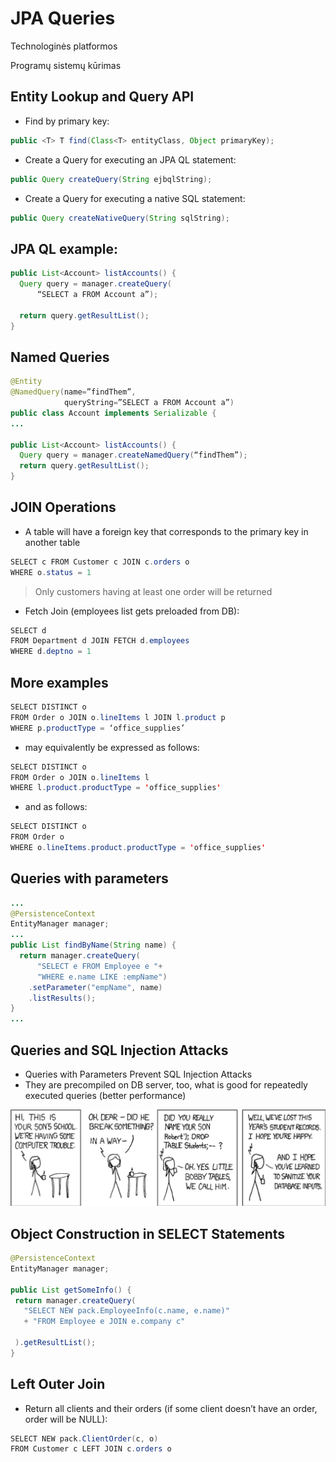 # JPA Queries

Technologinės platformos

Programų sistemų kūrimas

## Entity Lookup and Query API

- Find by primary key:

```java
public <T> T find(Class<T> entityClass, Object primaryKey);
```
- Create a Query for executing an JPA QL statement:

```java
public Query createQuery(String ejbqlString);
```

- Create a Query for executing a native SQL statement:

```java
public Query createNativeQuery(String sqlString);
```

## JPA QL example:

```java
public List<Account> listAccounts() {
  Query query = manager.createQuery(
      “SELECT a FROM Account a”);

  return query.getResultList();
}
```

## Named Queries

```java
@Entity
@NamedQuery(name=”findThem”, 
            queryString=”SELECT a FROM Account a”)
public class Account implements Serializable {
...

public List<Account> listAccounts() {
  Query query = manager.createNamedQuery(“findThem”);
  return query.getResultList();
}
```

## JOIN Operations

- A table will have a foreign key that corresponds to the primary key in another table

```java
SELECT c FROM Customer c JOIN c.orders o 
WHERE o.status = 1
```
> Only customers having at least one order will be returned

- Fetch Join (employees list gets preloaded from DB):

```java
SELECT d
FROM Department d JOIN FETCH d.employees 
WHERE d.deptno = 1
```

## More examples

```java
SELECT DISTINCT o
FROM Order o JOIN o.lineItems l JOIN l.product p
WHERE p.productType = ‘office_supplies’
```

- may equivalently be expressed as follows:

```java
SELECT DISTINCT o
FROM Order o JOIN o.lineItems l
WHERE l.product.productType = 'office_supplies'
```

- and as follows:

```java
SELECT DISTINCT o
FROM Order o
WHERE o.lineItems.product.productType = 'office_supplies'
```

## Queries with parameters

```java
...
@PersistenceContext
EntityManager manager;
...
public List findByName(String name) {
  return manager.createQuery(
      "SELECT e FROM Employee e "+
      "WHERE e.name LIKE :empName")
    .setParameter("empName", name)
    .listResults();
}
...
```

## Queries and SQL Injection Attacks

- Queries with Parameters Prevent SQL Injection Attacks
- They are precompiled on DB server, too, what is good for repeatedly executed queries (better performance)

![SQL Injection](images/sql-injection.png "SQL Injection")

## Object Construction in SELECT Statements

```java
@PersistenceContext
EntityManager manager;

public List getSomeInfo() {
 return manager.createQuery(
   "SELECT NEW pack.EmployeeInfo(c.name, e.name)"
   + "FROM Employee e JOIN e.company c"

 ).getResultList();
}
```

## Left Outer Join

- Return all clients and their orders (if some client doesn’t have an order, order will be NULL):

```java
SELECT NEW pack.ClientOrder(c, o)
FROM Customer c LEFT JOIN c.orders o
```
